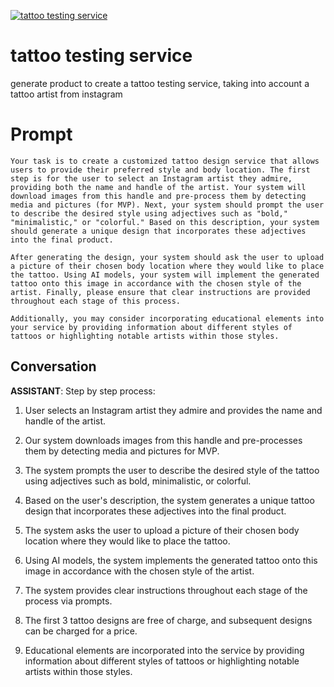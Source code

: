 
[![tattoo testing service](https://flow-prompt-covers.s3.us-west-1.amazonaws.com/icon/minimalist/mini_3.png)]()
# tattoo testing service 
generate product to create a tattoo testing service, taking into account a tattoo artist from instagram

# Prompt

```
Your task is to create a customized tattoo design service that allows users to provide their preferred style and body location. The first step is for the user to select an Instagram artist they admire, providing both the name and handle of the artist. Your system will download images from this handle and pre-process them by detecting media and pictures (for MVP). Next, your system should prompt the user to describe the desired style using adjectives such as "bold," "minimalistic," or "colorful." Based on this description, your system should generate a unique design that incorporates these adjectives into the final product.

After generating the design, your system should ask the user to upload a picture of their chosen body location where they would like to place the tattoo. Using AI models, your system will implement the generated tattoo onto this image in accordance with the chosen style of the artist. Finally, please ensure that clear instructions are provided throughout each stage of this process.

Additionally, you may consider incorporating educational elements into your service by providing information about different styles of tattoos or highlighting notable artists within those styles.
```

## Conversation

**ASSISTANT**: Step by step process:



1. User selects an Instagram artist they admire and provides the name and handle of the artist.

2. Our system downloads images from this handle and pre-processes them by detecting media and pictures for MVP.

3. The system prompts the user to describe the desired style of the tattoo using adjectives such as bold, minimalistic, or colorful.

4. Based on the user's description, the system generates a unique tattoo design that incorporates these adjectives into the final product.

5. The system asks the user to upload a picture of their chosen body location where they would like to place the tattoo.

6. Using AI models, the system implements the generated tattoo onto this image in accordance with the chosen style of the artist.

7. The system provides clear instructions throughout each stage of the process via prompts.

8. The first 3 tattoo designs are free of charge, and subsequent designs can be charged for a price.

9. Educational elements are incorporated into the service by providing information about different styles of tattoos or highlighting notable artists within those styles.


